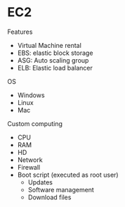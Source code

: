 # EC2

Features
- Virtual Machine rental
- EBS: elastic block storage
- ASG: Auto scaling group
- ELB: Elastic load balancer

OS
- Windows
- Linux
- Mac

Custom computing
- CPU
- RAM
- HD
- Network
- Firewall
- Boot script (executed as root user)
    - Updates
    - Software management
    - Download files